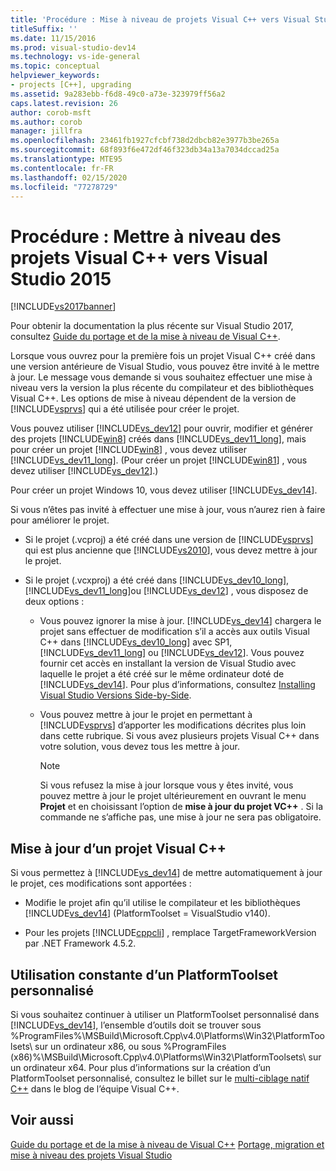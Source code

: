 ```yaml
---
title: 'Procédure : Mise à niveau de projets Visual C++ vers Visual Studio 2015 | Microsoft Docs'
titleSuffix: ''
ms.date: 11/15/2016
ms.prod: visual-studio-dev14
ms.technology: vs-ide-general
ms.topic: conceptual
helpviewer_keywords:
- projects [C++], upgrading
ms.assetid: 9a283ebb-f6d8-49c0-a73e-323979ff56a2
caps.latest.revision: 26
author: corob-msft
ms.author: corob
manager: jillfra
ms.openlocfilehash: 23461fb1927cfcbf738d2dbcb82e3977b3be265a
ms.sourcegitcommit: 68f893f6e472df46f323db34a13a7034dccad25a
ms.translationtype: MTE95
ms.contentlocale: fr-FR
ms.lasthandoff: 02/15/2020
ms.locfileid: "77278729"
---
```

# <a name="how-to-upgrade-visual-c-projects-to-visual-studio-2015"></a>Procédure : Mettre à niveau des projets Visual C++ vers Visual Studio 2015
[!INCLUDE[vs2017banner](../includes/vs2017banner.md)]

Pour obtenir la documentation la plus récente sur Visual Studio 2017, consultez [Guide du portage et de la mise à niveau de Visual C++](/cpp/porting/visual-cpp-porting-and-upgrading-guide).

Lorsque vous ouvrez pour la première fois un projet Visual C++ créé dans une version antérieure de Visual Studio, vous pouvez être invité à le mettre à jour. Le message vous demande si vous souhaitez effectuer une mise à niveau vers la version la plus récente du compilateur et des bibliothèques Visual C++. Les options de mise à niveau dépendent de la version de [!INCLUDE[vsprvs](../includes/vsprvs-md.md)] qui a été utilisée pour créer le projet.

 Vous pouvez utiliser [!INCLUDE[vs_dev12](../includes/vs-dev12-md.md)] pour ouvrir, modifier et générer des projets [!INCLUDE[win8](../includes/win8-md.md)] créés dans [!INCLUDE[vs_dev11_long](../includes/vs-dev11-long-md.md)], mais pour créer un projet [!INCLUDE[win8](../includes/win8-md.md)] , vous devez utiliser [!INCLUDE[vs_dev11_long](../includes/vs-dev11-long-md.md)]. (Pour créer un projet [!INCLUDE[win81](../includes/win81-md.md)] , vous devez utiliser [!INCLUDE[vs_dev12](../includes/vs-dev12-md.md)].)

 Pour créer un projet Windows 10, vous devez utiliser [!INCLUDE[vs_dev14](../includes/vs-dev14-md.md)].

 Si vous n’êtes pas invité à effectuer une mise à jour, vous n’aurez rien à faire pour améliorer le projet.

- Si le projet (.vcproj) a été créé dans une version de [!INCLUDE[vsprvs](../includes/vsprvs-md.md)] qui est plus ancienne que [!INCLUDE[vs2010](../includes/vs2010-md.md)], vous devez mettre à jour le projet.

- Si le projet (.vcxproj) a été créé dans [!INCLUDE[vs_dev10_long](../includes/vs-dev10-long-md.md)],  [!INCLUDE[vs_dev11_long](../includes/vs-dev11-long-md.md)]ou [!INCLUDE[vs_dev12](../includes/vs-dev12-md.md)] , vous disposez de deux options :

  - Vous pouvez ignorer la mise à jour. [!INCLUDE[vs_dev14](../includes/vs-dev14-md.md)] chargera le projet sans effectuer de modification s’il a accès aux outils Visual C++ dans [!INCLUDE[vs_dev10_long](../includes/vs-dev10-long-md.md)] avec SP1, [!INCLUDE[vs_dev11_long](../includes/vs-dev11-long-md.md)] ou [!INCLUDE[vs_dev12](../includes/vs-dev12-md.md)]. Vous pouvez fournir cet accès en installant la version de Visual Studio avec laquelle le projet a été créé sur le même ordinateur doté de [!INCLUDE[vs_dev14](../includes/vs-dev14-md.md)]. Pour plus d’informations, consultez [Installing Visual Studio Versions Side-by-Side](../install/install-visual-studio-versions-side-by-side.md).

  - Vous pouvez mettre à jour le projet en permettant à [!INCLUDE[vsprvs](../includes/vsprvs-md.md)] d’apporter les modifications décrites plus loin dans cette rubrique. Si vous avez plusieurs projets Visual C++ dans votre solution, vous devez tous les mettre à jour.

    > [!NOTE]
    > Si vous refusez la mise à jour lorsque vous y êtes invité, vous pouvez mettre à jour le projet ultérieurement en ouvrant le menu **Projet** et en choisissant l’option de **mise à jour du projet VC++** . Si la commande ne s’affiche pas, une mise à jour ne sera pas obligatoire.

## <a name="upgrading-a-visual-c-project"></a>Mise à jour d’un projet Visual C++
 Si vous permettez à [!INCLUDE[vs_dev14](../includes/vs-dev14-md.md)] de mettre automatiquement à jour le projet, ces modifications sont apportées :

- Modifie le projet afin qu’il utilise le compilateur et les bibliothèques [!INCLUDE[vs_dev14](../includes/vs-dev14-md.md)] (PlatformToolset = VisualStudio v140).

- Pour les projets [!INCLUDE[cppcli](../includes/cppcli-md.md)] , remplace TargetFrameworkVersion par .NET Framework 4.5.2.

## <a name="continuing-to-work-with-a-custom-platformtoolset"></a>Utilisation constante d’un PlatformToolset personnalisé
 Si vous souhaitez continuer à utiliser un PlatformToolset personnalisé dans [!INCLUDE[vs_dev14](../includes/vs-dev14-md.md)], l’ensemble d’outils doit se trouver sous %ProgramFiles%\MSBuild\Microsoft.Cpp\v4.0\Platforms\Win32\PlatformToolsets\ sur un ordinateur x86, ou sous %ProgramFiles (x86)%\MSBuild\Microsoft.Cpp\v4.0\Platforms\Win32\PlatformToolsets\ sur un ordinateur x64. Pour plus d’informations sur la création d’un PlatformToolset personnalisé, consultez le billet sur le [multi-ciblage natif C++](https://blogs.msdn.com/b/vcblog/archive/2009/12/08/c-native-multi-targeting.aspx) dans le blog de l’équipe Visual C++.

## <a name="see-also"></a>Voir aussi
 [Guide du portage et de la mise à niveau de Visual C++](https://msdn.microsoft.com/library/f5fbcc3d-aa72-41a6-ad9a-a706af2166fb) [Portage, migration et mise à niveau des projets Visual Studio](../porting/porting-migrating-and-upgrading-visual-studio-projects.md)
